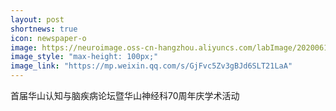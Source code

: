 ```yaml
---
layout: post
shortnews: true
icon: newspaper-o
image: https://neuroimage.oss-cn-hangzhou.aliyuncs.com/labImage/20200616.png
image_style: "max-height: 100px;"
image_link: "https://mp.weixin.qq.com/s/GjFvc5Zv3gBJd6SLT21LaA"
---
```


首届华山认知与脑疾病论坛暨华山神经科70周年庆学术活动